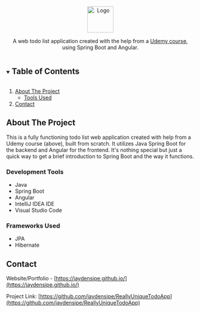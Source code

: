 <!-- PROJECT LOGO -->
<br/>
<p align="center">
    <img style="height: 70px" src="https://emojipedia-us.s3.dualstack.us-west-1.amazonaws.com/thumbs/120/twitter/282/memo_1f4dd.png" alt="Logo">
  <p align="center">
     A web todo list application created with the help from a <a href="https://www.udemy.com/course/full-stack-application-development-with-spring-boot-and-angular/">Udemy course</a>, using Spring Boot and Angular.
    <br />
  </p>
</p>


<!-- TABLE OF CONTENTS -->
<details open="open">
  <summary><h2 style="display: inline-block">Table of Contents</h2></summary>
  <ol>
    <li>
      <a href="#about-the-project">About The Project</a>
      <ul>
        <li><a href="#development-tools">Tools Used</a></li>
      </ul>
    </li>
    <li><a href="#contact">Contact</a></li>
  </ol>
</details>


<!-- ABOUT THE PROJECT -->
## About The Project

This is a fully functioning todo list web application created with help from a Udemy course (above), built from scratch. 
It utilizes Java Spring Boot for the backend and Angular for the frontend. It's nothing special but just a quick way to get a brief introduction to Spring Boot and the way it functions.

### Development Tools
* Java
* Spring Boot
* Angular
* IntelliJ IDEA IDE
* Visual Studio Code

### Frameworks Used

* JPA
* Hibernate

<!-- CONTACT -->
## Contact

Website/Portfolio - [https://jaydensipe.github.io/](https://jaydensipe.github.io/)

Project Link: [https://github.com/jaydensipe/ReallyUniqueTodoApp](https://github.com/jaydensipe/ReallyUniqueTodoApp)

